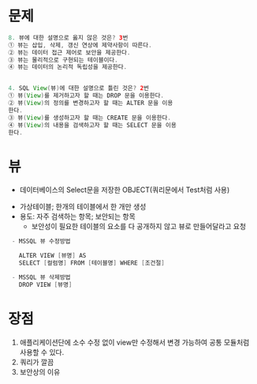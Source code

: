 # 문제
```java
8. 뷰에 대한 설명으로 옳지 않은 것은? 3번
① 뷰는 삽입, 삭제, 갱신 연상에 제약사항이 따른다.
② 뷰는 데이터 접근 제어로 보안을 제공한다.
③ 뷰는 물리적으로 구현되는 테이블이다.
④ 뷰는 데이터의 논리적 독립성을 제공한다.


4. SQL View(뷰)에 대한 설명으로 틀린 것은? 2번
① 뷰(View)를 제거하고자 할 때는 DROP 문을 이용한다.
② 뷰(View)의 정의를 변경하고자 할 때는 ALTER 문을 이용
한다.
③ 뷰(View)를 생성하고자 할 때는 CREATE 문을 이용한다.
④ 뷰(View)의 내용을 검색하고자 할 때는 SELECT 문을 이용
한다.

```

# 뷰
* 데이터베이스의 Select문을 저장한 OBJECT(쿼리문에서 Test처럼 사용)
- 가상테이블; 한개의 테이블에서 한 개만 생성
- 용도: 자주 검색하는 항목; 보안되는 항목
	* 보안성이 필요한 테이블의 요소를 다 공개하지 않고 뷰로 만들어달라고 요청
```java
 - MSSQL 뷰 수정방법

   ALTER VIEW [뷰명] AS
   SELECT [컬럼명] FROM [테이블명] WHERE [조건절]

 - MSSQL 뷰 삭제방법
   DROP VIEW [뷰명]

```


# 장점
1. 애플리케이션단에 소수 수정 없이 view만 수정해서 변경 가능하여 공통 모듈처럼 사용할 수 있다.
2. 쿼리가 깔끔
3. 보안상의 이유
